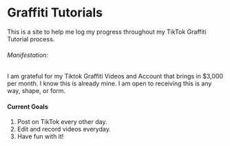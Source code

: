 # Graffiti Tutorials
This is a site to help me log my progress throughout my TikTok Graffiti Tutorial process.
###### Manifestation:
I am grateful for my Tiktok Graffiti Videos and Account that brings in $3,000 per month.
I know this is already mine.
I am open to receiving this is any way, shape, or form.
#### Current Goals
1. Post on TikTok every other day.
2. Edit and record videos everyday.
3. Have fun with it!
